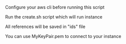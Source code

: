 Configure your aws cli before running this script

Run the create.sh script which will run instance

All references will be saved in "ids" file

You can use MyKeyPair.pem to connect to your instance
